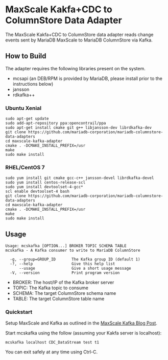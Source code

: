 # MaxScale Kakfa+CDC to ColumnStore Data Adapter

The MaxScale Kakfa+CDC to ColumnStore data adapter reads change events sent by MariaDB MaxScale to MariaDB ColumnStore via Kafka.

## How to Build

The adapter requires the following libraries present on the system.

* mcsapi (an DEB/RPM is provided by MariaDB, please install prior to the instructions below)
* jansson
* rdkafka++

### Ubuntu Xenial

```
sudo apt-get update
sudo add-apt-repository ppa:opencontrail/ppa
sudo apt-get install cmake git g++ libjansson-dev librdkafka-dev
git clone https://github.com/mariadb-corporation/mariadb-columnstore-data-adapters
cd maxscale-kafka-adapter
cmake . -DCMAKE_INSTALL_PREFIX=/usr
make
sudo make install
```

### RHEL/CentOS 7

```
sudo yum install git cmake gcc-c++ jansson-devel librdkafka-devel
sudo yum install centos-release-scl
sudo yum install devtoolset-4-gcc*
scl enable devtoolset-4 bash
git clone https://github.com/mariadb-corporation/mariadb-columnstore-data-adapters
cd maxscale-kafka-adapter
cmake . -DCMAKE_INSTALL_PREFIX=/usr
make
sudo make install
```

## Usage

```
Usage: mcskafka [OPTION...] BROKER TOPIC SCHEMA TABLE
mcskafka - A Kafka consumer to write to MariaDB ColumnStore

  -g, --group=GROUP_ID       The Kafka group ID (default 1)
  -?, --help                 Give this help list
      --usage                Give a short usage message
  -V, --version              Print program version
```

* BROKER: The host/IP of the Kafka broker server
* TOPIC: The Kafka topic to consume
* SCHEMA: The target ColumnStore schema name
* TABLE: The target ColumnStore table name

### Quickstart

Setup MaxScale and Kafka as outlined in the [MaxScale Kafka Blog Post](https://mariadb.com/resources/blog/real-time-data-streaming-kafka-maxscale-cdc).

Start mcskafka using the follow (assuming your Kakfa server is localhost):

```
mcskafka localhost CDC_DataStream test t1
```

You can exit safely at any time using Ctrl-C.
